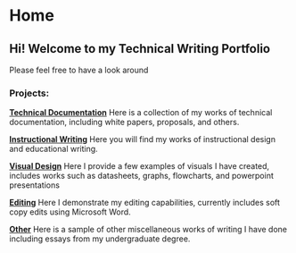 # Home


## Hi! Welcome to my Technical Writing Portfolio
Please feel free to have a look around

### Projects:
 
**[Technical Documentation][techdocs]**
Here is a collection of my works of technical documentation, including white papers, proposals, and others.

**[Instructional Writing][instructions]**
Here you will find my works of instructional design and educational writing.

**[Visual Design][visuals]**
Here I provide a few examples of visuals I have created, includes works such as datasheets, graphs, flowcharts, and powerpoint presentations

**[Editing]**
Here I demonstrate my editing capabilities, currently includes soft copy edits using Microsoft Word.

**[Other][other]**
Here is a sample of other miscellaneous works of writing I have done including essays from my undergraduate degree.

[techdocs]: https://unifiedtheories.github.io/techdocs
[instructions]: https://unifiedtheories.github.io/instructions
[visuals]: https://unifiedtheories.github.io/visuals
[editing]: https://unifiedtheories.github.io/editing
[other]: https://unifiedtheories.github.io/other

